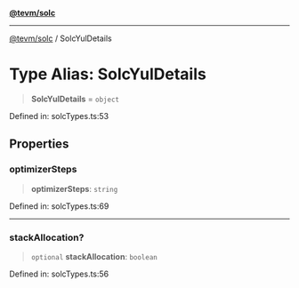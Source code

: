 [**@tevm/solc**](../README.md)

***

[@tevm/solc](../globals.md) / SolcYulDetails

# Type Alias: SolcYulDetails

> **SolcYulDetails** = `object`

Defined in: solcTypes.ts:53

## Properties

### optimizerSteps

> **optimizerSteps**: `string`

Defined in: solcTypes.ts:69

***

### stackAllocation?

> `optional` **stackAllocation**: `boolean`

Defined in: solcTypes.ts:56
